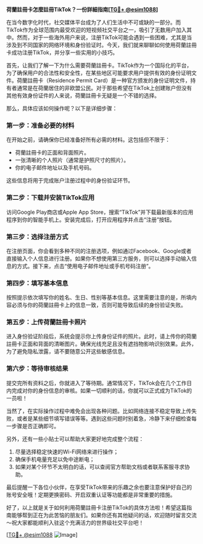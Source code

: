 **荷蘭註冊卡怎麼註冊TikTok？一份詳細指南[[TG💪+ @esim1088](https://t.me/s/esim1088)]**

在当今数字化时代，社交媒体平台成为了人们生活中不可或缺的一部分。而TikTok作为全球范围内最受欢迎的短视频社交平台之一，吸引了无数用户加入其中。然而，对于一些海外用户来说，注册TikTok可能会遇到一些困难，尤其是当涉及到不同国家的网络环境和身份验证时。今天，我们就来聊聊如何使用荷蘭註冊卡成功注册TikTok，并分享一些实用的小技巧。

首先，让我们了解一下为什么需要荷蘭註冊卡。TikTok作为一个国际化的平台，为了确保用户的合法性和安全性，在某些地区可能要求用户提供有效的身份证明文件。荷蘭註冊卡（Residence Permit Card）是一种官方颁发的身份证明文件，持有者通常是在荷蘭居住的非欧盟公民。对于那些希望在TikTok上创建账户但没有其他有效身份证件的人来说，荷蘭註冊卡无疑是一个不错的选择。

那么，具体应该如何操作呢？以下是详细步骤：

### 第一步：准备必要的材料

在开始之前，请确保你已经准备好所有必需的材料。这包括但不限于：
- 荷蘭註冊卡的正面和背面照片。
- 一张清晰的个人照片（通常是护照尺寸的照片）。
- 你的电子邮件地址以及手机号码。

这些信息将用于完成账户注册过程中的身份验证环节。

### 第二步：下载并安装TikTok应用

访问Google Play商店或Apple App Store，搜索“TikTok”并下载最新版本的应用程序到你的智能手机上。安装完成后，打开应用程序并点击“注册”按钮。

### 第三步：选择注册方式

在注册页面，你会看到多种不同的注册选项，例如通过Facebook、Google或者直接输入个人信息进行注册。如果你不想使用第三方服务，则可以选择手动输入信息的方式。接下来，点击“使用电子邮件地址或手机号码注册”。

### 第四步：填写基本信息

按照提示依次填写你的姓名、生日、性别等基本信息。这里需要注意的是，所填内容必须与你的荷蘭註冊卡上的信息一致，否则可能导致后续的身份验证失败。

### 第五步：上传荷蘭註冊卡照片

进入身份验证阶段后，系统会提示你上传身份证件的照片。此时，请上传你的荷蘭註冊卡正面和背面的清晰图片。确保光线充足且没有遮挡物影响识别效果。此外，为了避免隐私泄露，请不要随意公开这些敏感信息。

### 第六步：等待审核结果

提交完所有资料之后，你就进入了等待期。通常情况下，TikTok会在几个工作日内完成对你的身份信息的审核。如果一切顺利的话，你就可以正式成为TikTok的一员啦！

当然了，在实际操作过程中难免会出现各种问题。比如网络连接不稳定导致上传失败，或者是某些细节填写错误等等。遇到这些问题时别着急，冷静下来仔细检查每一步骤是否正确即可。

另外，还有一些小贴士可以帮助大家更好地完成整个流程：
1. 尽量选择稳定快速的Wi-Fi网络来进行操作；
2. 确保手机电量充足以免中途断电；
3. 如果对某个环节不太明白的话，可以查阅官方帮助文档或者联系客服寻求协助。

最后提醒一下各位小伙伴，在享受TikTok带来的乐趣之余也要注意保护好自己的账号安全哦！定期更换密码、开启双重认证等功能都是非常重要的措施。

好了，以上就是关于如何利用荷蘭註冊卡注册TikTok的具体方法啦！希望这篇指南能够帮到正在为此苦恼的朋友们。如果你还有其他疑问的话，欢迎随时留言交流～祝大家都能顺利入驻这个充满活力的世界级社交平台吧！

[[TG💪+ @esim1088](https://t.me/s/esim1088) ![Image](https://i.postimg.cc/4NQfJmqS/Snipaste-2025-05-13-00-14-12.png)]
